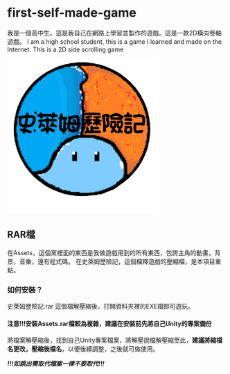 # first-self-made-game
我是一個高中生，這是我自己在網路上學習並製作的遊戲。這是一款2D橫向卷軸遊戲。
I am a high school student, this is a game I learned and made on the Internet. This is a 2D side scrolling game

  ![史萊姆歷險記](./picwish.png)

## RAR檔
在Assets，這個黨裡面的東西是我做遊戲用到的所有東西，包誇主角的動畫，背景，音樂，還有程式碼。
在史萊姆歷險記，這個檔釋遊戲的壓縮檔，是本項目重點。
### 如何安裝？
史萊姆歷險記.rar 這個檔解壓縮後，打開資料夾裡的EXE檔即可遊玩。

#### **注意!!!安裝Assets.rar檔較為複雜，建議在安裝前先將自己Unity的專案備份**
將檔案解壓縮後，找到自己Unity專案檔案，將解壓說檔解壓縮至此，**建議將縮檔名更改，壓縮後檔名**，以便後續調整，之後就可做使用。

***!!!如跳出需取代檔案一律不要取代!!!***



